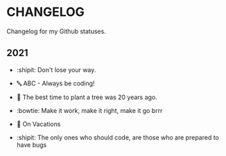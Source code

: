 # CHANGELOG

Changelog for my Github statuses.

## 2021

- :shipit: Don't lose your way.

- :abc: ABC - Always be coding!

- :evergreen_tree: The best time to plant a tree was 20 years ago.

- :bowtie: Make it work, make it right, make it go brrr

- :palm_tree: On Vacations

- :shipit: The only ones who should code, are those who are prepared to have bugs
